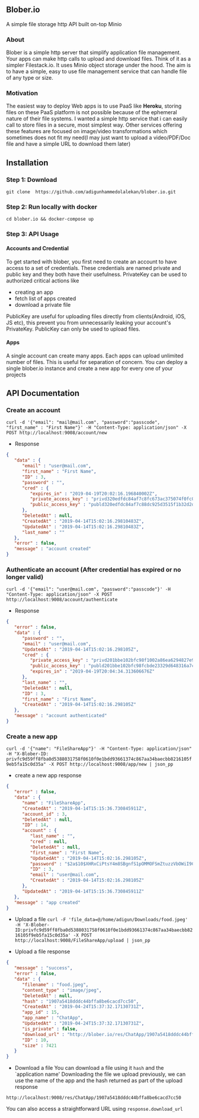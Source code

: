 ## Blober.io
A simple file storage http API built on-top Minio

### About
Blober is a simple http server that simplify application file management. Your apps can make http
 calls to upload and download files. Think of it as a simpler Filestack.io. It uses Minio object storage under the hood.
The aim is to have a simple, easy to use file management service that can handle file of any type or size.

### Motivation
The easiest way to deploy Web apps is to use PaaS like **Heroku**, storing files on these PaaS platform is not possible because
of the ephemeral nature of their file systems. I wanted a simple http service that i can easily call to store files in a secure, most simplest way.
Other services offering these features are focused on image/video transformations which sometimes does not fit my need(I may just want to upload a video/PDF/Doc file and have a simple URL to download them later)

## Installation

### Step 1: Download
`git clone  https://github.com/adigunhammedolalekan/blober.io.git`

### Step 2: Run locally with docker

`cd blober.io && docker-compose up`

### Step 3: API Usage

#### Accounts and Credential
To get started with blober, you first need to create an account to have access to a set of credentials. These credentials are named
private and public key and they both have their usefulness. PrivateKey can be used to authorized critical actions like 
* creating an app
* fetch list of apps created
* download a private file


PublicKey are useful for uploading files directly from clients(Android, iOS, JS etc), this prevent
you from unnecessarily leaking your account's PrivateKey. PublicKey can only be used to upload files.


#### Apps
A single account can create many apps. Each apps can upload unlimited number of files. This is useful for separation
of concern.
You can deploy a single blober.io instance and create a new app for every one of your projects

## API Documentation

### Create an account
`curl -d '{"email": "mail@mail.com", "password":"passcode", "first_name" : "First Name"}' -H "Content-Type: application/json" -X POST http://localhost:9008/account/new`


* Response
```JSON
{
   "data" : {
      "email" : "user@mail.com",
      "first_name" : "First Name",
      "ID" : 3,
      "password" : "",
      "cred" : {
         "expires_in" : "2019-04-19T20:02:16.196840002Z",
         "private_access_key" : "privd320edfdc84af7c8fc673ac375074f0fc0fc3d8331ff3a9a2e45c566b9e5a81fbc8b88dc10aad16e",
         "public_access_key" : "publd320edfdc84af7c88dc925d3515f1b32d2d3f1bf4d62a9468c2be71e1e5a339787cb5e6318ed49c2"
      },
      "DeletedAt" : null,
      "CreatedAt" : "2019-04-14T15:02:16.29810483Z",
      "UpdatedAt" : "2019-04-14T15:02:16.29810483Z",
      "last_name" : ""
   },
   "error" : false,
   "message" : "account created"
}
```

### Authenticate an account (After credential has expired or no longer valid)
`curl -d '{"email": "user@mail.com", "password":"passcode"}' -H "Content-Type: application/json" -X POST http://localhost:9008/account/authenticate`


* Response
```JSON 
{
   "error" : false,
   "data" : {
      "password" : "",
      "email" : "user@mail.com",
      "UpdatedAt" : "2019-04-14T15:02:16.298105Z",
      "cred" : {
         "private_access_key" : "privd201bbe102bfc98f1002a86ea6294827e9da579b2ee0a60118d703992d33adafa537bf3d8c0f92c5",
         "public_access_key" : "publd201bbe102bfc98fcbde23329d648316a7c645cdd496306c3d7d3b4556d5e5ed77779b8e62dc10af",
         "expires_in" : "2019-04-19T20:04:34.313606676Z"
      },
      "last_name" : "",
      "DeletedAt" : null,
      "ID" : 3,
      "first_name" : "First Name",
      "CreatedAt" : "2019-04-14T15:02:16.298105Z"
   },
   "message" : "account authenticated"
}
```

### Create a new app

`curl -d '{"name": "FileShareApp"}' -H "Content-Type: application/json" -H "X-Blober-ID: privfc9d59ff8fba0d5388031758f0610f0e1bdd93661374c867aa34baecbb8216105f9eb5fa15c0d35a" -X POST http://localhost:9008/app/new | json_pp`

* create a new app response
```JSON
{
   "error" : false,
   "data" : {
      "name" : "FileShareApp",
      "CreatedAt" : "2019-04-14T15:15:36.730845911Z",
      "account_id" : 3,
      "DeletedAt" : null,
      "ID" : 14,
      "account" : {
         "last_name" : "",
         "cred" : null,
         "DeletedAt" : null,
         "first_name" : "First Name",
         "UpdatedAt" : "2019-04-14T15:02:16.298105Z",
         "password" : "$2a$10$XHRxCiPtsY4m8SBgnfS1pOMMOFSmZtuzzVbOWiI9CqmGv8kDv7p/u",
         "ID" : 3,
         "email" : "user@mail.com",
         "CreatedAt" : "2019-04-14T15:02:16.298105Z"
      },
      "UpdatedAt" : "2019-04-14T15:15:36.730845911Z"
   },
   "message" : "app created"
}

```

* Upload a file
`curl -F 'file_data=@/home/adigun/Downloads/food.jpeg' -H 'X-Blober-ID:privfc9d59ff8fba0d5388031758f0610f0e1bdd93661374c867aa34baecbb8216105f9eb5fa15c0d35a' -X POST http://localhost:9008/FileShareApp/upload | json_pp`

* Upload a file response
```JSON
{
   "message" : "success",
   "error" : false,
   "data" : {
      "filename" : "food.jpeg",
      "content_type" : "image/jpeg",
      "DeletedAt" : null,
      "hash" : "1907a5418dddc44bffa8be6cacd7cc50",
      "CreatedAt" : "2019-04-24T15:37:32.17130731Z",
      "app_id" : 15,
      "app_name" : "ChatApp",
      "UpdatedAt" : "2019-04-24T15:37:32.17130731Z",
      "is_private" : false,
      "download_url" : "http://blober.io/res/ChatApp/1907a5418dddc44bffa8be6cacd7cc50",
      "ID" : 10,
      "size" : 7421
   }
}

```

* Download a file
You can download a file using it `hash` and the `application name'
Downloading the file we upload previously, we can use the name of the app and the hash returned as part of the upload response

`http://localhost:9008/res/ChatApp/1907a5418dddc44bffa8be6cacd7cc50`

You can also access a straightforward URL using `response.download_url`
